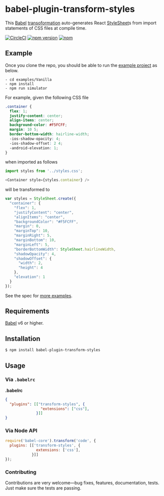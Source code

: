# babel-plugin-transform-styles

This [Babel](https://github.com/babel/babel) [transoformation](https://babeljs.io/docs/plugins/) auto-generates React [StyleSheet](https://facebook.github.io/react-native/docs/stylesheet.html)s from import statements of CSS files at compile time.

[![CircleCI](https://img.shields.io/circleci/project/jmurzy/babel-plugin-transform-styles.svg)](https://circleci.com/gh/jmurzy/babel-plugin-transform-styles)
[![npm version](https://img.shields.io/npm/v/babel-plugin-transform-styles.svg?style=flat-square)](https://www.npmjs.com/package/babel-plugin-transform-styles)
[![npm](https://img.shields.io/npm/l/babel-plugin-transform-styles.svg)](https://github.com/jmurzy/babel-plugin-transform-styles/blob/master/LICENSE.md)

## Example

Once you clone the repo, you should be able to run the [example project](https://github.com/jmurzy/babel-plugin-transform-styles/tree/master/examples/Vanilla) as below.

```shell
- cd examples/Vanilla
- npm install
- npm run simulator
```

For example, given the following CSS file

```css
.container {
  flex: 1;
  justify-content: center;
  align-items: center;
  background-color: #F5FCFF;
  margin: 10 5;
  border-bottom-width: hairline-width;
  -ios-shadow-opacity: 4;
  -ios-shadow-offset: 2 4;
  -android-elevation: 1;
}
```

when imported as follows

```js
import styles from '../styles.css';

<Container style={styles.container} />

```

will be transformed to

```js
var styles = StyleSheet.create({
  "container": {
    "flex": 1,
    "justifyContent": "center",
    "alignItems": "center",
    "backgroundColor": "#F5FCFF",
    "margin": 0,
    "marginTop": 10,
    "marginRight": 5,
    "marginBottom": 10,
    "marginLeft": 5,
    "borderBottomWidth": StyleSheet.hairlineWidth,
    "shadowOpacity": 4,
    "shadowOffset": {
      "width": 2,
      "height": 4
    },
    "elevation": 1
  }
});
```

See the spec for [more examples](https://github.com/jmurzy/babel-plugin-transform-styles/blob/master/test/index.spec.js).

## Requirements
[Babel](https://github.com/babel/babel) v6 or higher.

## Installation

```sh
$ npm install babel-plugin-transform-styles
```

## Usage

### Via `.babelrc`

**.babelrc**

```json
{
  "plugins": [["transform-styles", {
                "extensions": ["css"],
              }]]
}
```

### Via Node API

```javascript
require('babel-core').transform('code', {
  plugins: [['transform-styles', {
              extensions: ['css'],
            }]]
});
```

### Contributing

Contributions are very welcome—bug fixes, features, documentation, tests. Just make sure the tests are passing.
